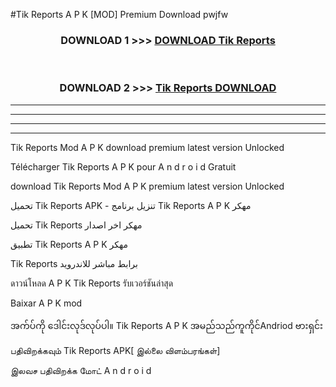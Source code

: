 #Tik Reports  A P K [MOD] Premium Download pwjfw



<div align="center">

<h3>DOWNLOAD 1 >>> <a href="https://teeasianyam.web.app?sq=Tik Reports ">DOWNLOAD Tik Reports  </a></h3><br>

<h3>DOWNLOAD 2 >>> <a href="https://teeasianyam.web.app?sq=Tik Reports  ">Tik Reports   DOWNLOAD </a></h3>

</div>


----------------------------------------------------------

----------------------------------------------------------

----------------------------------------------------------

----------------------------------------------------------


Tik Reports   Mod A P K download premium latest version Unlocked

Télécharger Tik Reports   A P K pour A n d r o i d Gratuit

download Tik Reports   Mod A P K premium latest version Unlocked

تحميل Tik Reports   APK - تنزيل برنامج Tik Reports   A P K مهكر

تحميل Tik Reports   مهكر اخر اصدار

تطبيق Tik Reports   A P K مهكر

Tik Reports   برابط مباشر للاندرويد

ดาวน์โหลด A P K Tik Reports   รับเวอร์ชันล่าสุด

Baixar A P K mod

အက်ပ်ကို ဒေါင်းလုဒ်လုပ်ပါ။ Tik Reports   A P K အမည်သည်ကူကိုင်Andriod ဗားရှင်း

பதிவிறக்கவும் Tik Reports   APK[ இல்லை விளம்பரங்கள்] 
 
இலவச பதிவிறக்க மோட் A n d r o i d



